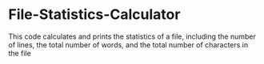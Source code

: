 # File-Statistics-Calculator
This code calculates and prints the statistics of a file, including the number of lines, the total number of words, and the total number of characters in the file
